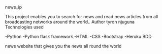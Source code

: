 news_ip

This project enables you to search for news and read news articles from all broadcasting networks around the world..
Author
tyron njuguna
Technologies used

-Python -Python flask framework -HTML -CSS -Bootstrap -Heroku
BDD

news website that gives you the news all round the world